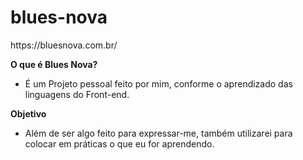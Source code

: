 # blues-nova

<p> https://bluesnova.com.br/ </p>
<strong>O que é Blues Nova?</strong>
<ul>
    <li>É um Projeto pessoal feito por mim, conforme o aprendizado das linguagens do Front-end.</li>
</ul>

<strong>Objetivo </strong>
<ul>
    <li>Além de ser algo feito para expressar-me, também utilizarei para colocar em práticas o que eu for aprendendo.</li>
</ul>